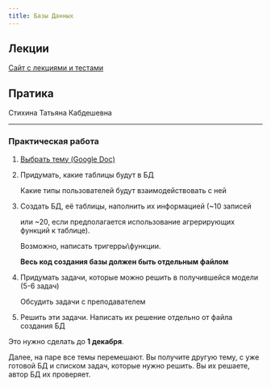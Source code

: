 ```yaml
---
title: Базы Данных
---
```


## Лекции

[Сайт с лекциями и тестами](https://courses.openedu.ru/courses/course-v1:spbstu+DATAM+fall_2018/courseware)



## Пратика

Стихина Татьяна Кабдешевна

------

### Практическая работа 

1. [Выбрать тему (Google Doc)](https://docs.google.com/spreadsheets/d/1H-9Bj0keo8Rx2MwhgZDyAFXV3yYI_jJ0tODTJlJnbZA/edit?usp=drivesdk)

2. Придумать, какие таблицы будут в БД

   Какие типы пользователей будут взаимодействовать с ней

3. Создать БД, её таблицы, наполнить их информацией  (~10 записей 

   или ~20, если предполагается использование агрерирующих функций к таблице). 

   Возможно, написать тригерры\функции.

   **Весь код создания базы должен быть отдельным файлом**

4. Придумать задачи, которые можно решить в получившейся модели (5-6 задач)

   Обсудить задачи с преподавателем

5. Решить эти задачи. Написать их решение отдельно от файла создания БД

Это нужно сделать до **1 декабря**.

Далее, на паре все темы перемешают. Вы получите другую тему, с уже готовой БД и списком задач, которые нужно решить. Вы их решаете, автор БД их проверяет.
